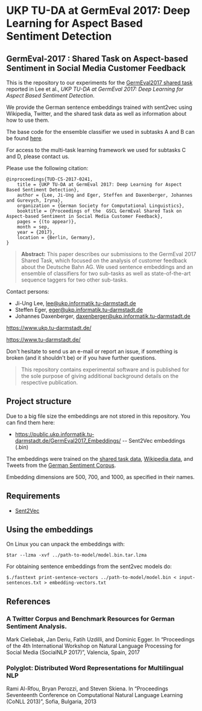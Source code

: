 # UKP TU-DA at GermEval 2017: Deep Learning for Aspect Based Sentiment Detection
## GermEval-2017 : Shared Task on Aspect-based Sentiment in Social Media Customer Feedback

This is the repository to our experiments for the [GermEval2017 shared task](https://sites.google.com/view/germeval2017-absa/home) reported in Lee et al., *UKP TU-DA at GermEval 2017: Deep Learning for Aspect Based Sentiment Detection*. 

We provide the German sentence embeddings trained with sent2vec using Wikipedia, Twitter, and the shared task data as well as information about how to use them. 

The base code for the ensemble classifier we used in subtasks A and B can be found [here](https://github.com/UKPLab/semeval2017-scienceie). 

For access to the multi-task learning framework we used for subtasks C and D, please contact us.


Please use the following citation:

```
@inproceedings{TUD-CS-2017-0241,
	title = {UKP TU-DA at GermEval 2017: Deep Learning for Aspect Based Sentiment Detection},
	author = {Lee, Ji-Ung and Eger, Steffen and Daxenberger, Johannes and Gurevych, Iryna},
	organization = {German Society for Computational Linguistics},
	booktitle = {Proceedings of the  GSCL GermEval Shared Task on Aspect-based Sentiment in Social Media Customer Feedback},
	pages = {(to appear)},
	month = sep,
	year = {2017},
	location = {Berlin, Germany},
}
```


> **Abstract:** This paper describes our submissions to the GermEval 2017 Shared Task, which focused on the analysis of customer feedback about the Deutsche Bahn AG.
> We used sentence embeddings and an ensemble of classifiers for two sub-tasks as well as state-of-the-art sequence taggers for two other sub-tasks.


Contact persons:

  * Ji-Ung Lee, lee@ukp.informatik.tu-darmstadt.de 
  * Steffen Eger, eger@ukp.informatik.tu-darmstadt.de
  * Johannes Daxenberger, daxenberger@ukp.informatik.tu-darmstadt.de


https://www.ukp.tu-darmstadt.de/

https://www.tu-darmstadt.de/


Don't hesitate to send us an e-mail or report an issue, if something is broken (and it shouldn't be) or if you have further questions.

> This repository contains experimental software and is published for the sole purpose of giving additional background details on the respective publication. 

## Project structure

Due to a big file size the embeddings are not stored in this repository. You can find them here:

* https://public.ukp.informatik.tu-darmstadt.de/GermEval2017_Embeddings/ -- Sent2Vec embeddings (.bin) 

The embeddings were trained on the [shared task data](https://sites.google.com/view/germeval2017-absa/data), [Wikipedia data](https://sites.google.com/site/rmyeid/projects/polyglot), and Tweets from the [German Sentiment Corpus](https://spinningbytes.com/resources/germansentiment/).

Embedding dimensions are 500, 700, and 1000, as specified in their names.

## Requirements

* [Sent2Vec](https://github.com/epfml/sent2vec)


## Using the embeddings

On Linux you can unpack the embeddings with:

```
$tar --lzma -xvf ../path-to-model/model.bin.tar.lzma
```

For obtaining sentence embeddings from the sent2vec models do:

```
$./fasttext print-sentence-vectors ../path-to-model/model.bin < input-sentences.txt > embedding-vectors.txt
```

## References

### A Twitter Corpus and Benchmark Resources for German Sentiment Analysis. 
Mark Cieliebak, Jan Deriu, Fatih Uzdilli, and Dominic Egger. In “Proceedings of the 4th International Workshop on Natural Language Processing for Social Media (SocialNLP 2017)”, Valencia, Spain, 2017

### Polyglot: Distributed Word Representations for Multilingual NLP
Rami Al-Rfou, Bryan Perozzi, and Steven Skiena. In “Proceedings Seventeenth Conference on Computational Natural Language Learning (CoNLL 2013)”, Sofia, Bulgaria, 2013

